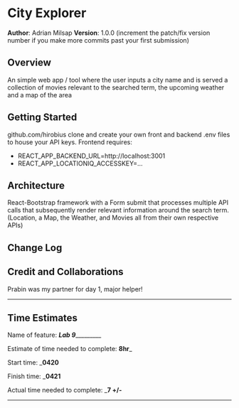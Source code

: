 # City Explorer

**Author**: Adrian Milsap
**Version**: 1.0.0 (increment the patch/fix version number if you make more commits past your first submission)

## Overview

An simple web app / tool where the user inputs a city name and is served a collection of movies relevant to the searched term, the upcoming weather and a map of the area

## Getting Started
github.com/hirobius
clone and create your own front and backend .env files to house your API keys.
Frontend requires:
- REACT_APP_BACKEND_URL=http://localhost:3001
- REACT_APP_LOCATIONIQ_ACCESSKEY=...

## Architecture
<!-- Provide a detailed description of the application design. What technologies (languages, libraries, etc) you're using, and any other relevant design information. -->

React-Bootstrap framework with a Form submit that processes multiple API calls that subsequently render relevant information around the search term. (Location, a Map, the Weather, and Movies all from their own respective APIs)

## Change Log
<!-- Use this area to document the iterative changes made to your application as each feature is successfully implemented. Use time stamps. Here's an example:

01-01-2001 4:59pm - Application now has a fully-functional express server, with a GET route for the location resource. -->

## Credit and Collaborations

Prabin was my partner for day 1, major helper!

--- 

## Time Estimates

Name of feature: _________Lab 9__________________

Estimate of time needed to complete: __8hr___

Start time: ___0420__

Finish time: ___0421__

Actual time needed to complete: ___7 +/-__

---
